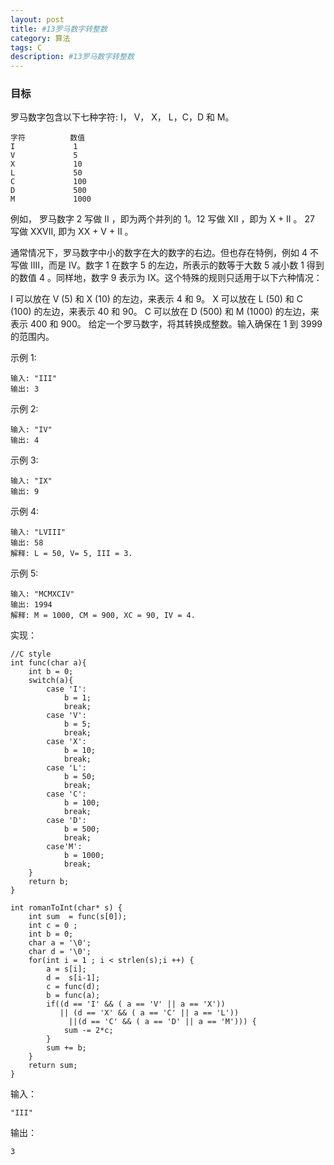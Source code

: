 ```yaml
---
layout: post
title: #13罗马数字转整数
category: 算法
tags: C
description: #13罗马数字转整数
--- 
```

### 目标

罗马数字包含以下七种字符: I， V， X， L，C，D 和 M。

	字符          数值
	I             1
	V             5
	X             10
	L             50
	C             100
	D             500
	M             1000
例如， 罗马数字 2 写做 II ，即为两个并列的 1。12 写做 XII ，即为 X + II 。 27 写做  XXVII, 即为 XX + V + II 。

通常情况下，罗马数字中小的数字在大的数字的右边。但也存在特例，例如 4 不写做 IIII，而是 IV。数字 1 在数字 5 的左边，所表示的数等于大数 5 减小数 1 得到的数值 4 。同样地，数字 9 表示为 IX。这个特殊的规则只适用于以下六种情况：

I 可以放在 V (5) 和 X (10) 的左边，来表示 4 和 9。
X 可以放在 L (50) 和 C (100) 的左边，来表示 40 和 90。 
C 可以放在 D (500) 和 M (1000) 的左边，来表示 400 和 900。
给定一个罗马数字，将其转换成整数。输入确保在 1 到 3999 的范围内。

示例 1:

	输入: "III"
	输出: 3
示例 2:

	输入: "IV"
	输出: 4
示例 3:

	输入: "IX"
	输出: 9
示例 4:

	输入: "LVIII"
	输出: 58
	解释: L = 50, V= 5, III = 3.
示例 5:

	输入: "MCMXCIV"
	输出: 1994
	解释: M = 1000, CM = 900, XC = 90, IV = 4.

实现：

	//C style
	int func(char a){
	    int b = 0;
	    switch(a){
	        case 'I':
	            b = 1;
	            break;
	        case 'V':
	            b = 5;
	            break;
	        case 'X':
	            b = 10;
	            break;
	        case 'L':
	            b = 50;
	            break;
	        case 'C':
	            b = 100;
	            break;
	        case 'D':
	            b = 500;
	            break;
	        case'M':
	            b = 1000;
	            break;
	    }
	    return b;
	}
	
	int romanToInt(char* s) {
	    int sum  = func(s[0]);
	    int c = 0 ;
	    int b = 0;
	    char a = '\0';
	    char d = '\0';
	    for(int i = 1 ; i < strlen(s);i ++) {
	        a = s[i];
	        d =  s[i-1];
	        c = func(d);
	        b = func(a);
	        if((d == 'I' && ( a == 'V' || a == 'X'))
	           || (d == 'X' && ( a == 'C' || a == 'L'))
	             ||(d == 'C' && ( a == 'D' || a == 'M'))) {
	            sum -= 2*c;
	        } 
	        sum += b;
	    }
	    return sum;
	}

输入：
	
	"III"

输出：

	3
